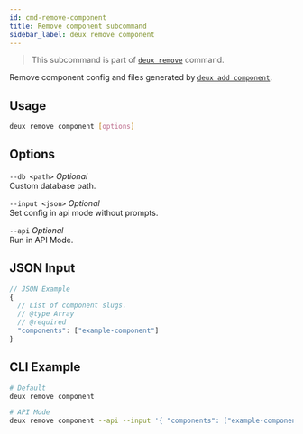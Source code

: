 ```yaml
---
id: cmd-remove-component
title: Remove component subcommand
sidebar_label: deux remove component
---
```


> This subcommand is part of [`deux remove`](cmd-remove.html) command.

Remove component config and files generated by [`deux add component`](cmd-add-component.html).

## Usage
```bash
deux remove component [options]
```

## Options
`--db <path>` *Optional*  
Custom database path.

`--input <json>` *Optional*  
Set config in api mode without prompts.

`--api` *Optional*  
Run in API Mode.

## JSON Input
```javascript 
// JSON Example
{
  // List of component slugs.
  // @type Array
  // @required
  "components": ["example-component"]
}
```

## CLI Example
```bash
# Default
deux remove component

# API Mode
deux remove component --api --input '{ "components": ["example-component"] }'
```
